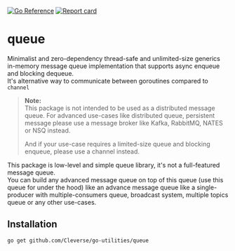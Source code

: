[![Go Reference](https://pkg.go.dev/badge/github.com/Cleverse/go-utilities/queue.svg)](https://pkg.go.dev/github.com/Cleverse/go-utilities/queue)
[![Report card](https://goreportcard.com/badge/github.com/Cleverse/go-utilities/queue)](https://goreportcard.com/report/github.com/Cleverse/go-utilities/queue)

# queue

Minimalist and zero-dependency thread-safe and unlimited-size generics in-memory message queue implementation
that supports async enqueue and blocking dequeue. \
It's alternative way to communicate between goroutines compared to `channel`

> **Note:** \
> This package is not intended to be used as a distributed message queue. For advanced use-cases like distributed queue, persistent message please use a message broker like Kafka, RabbitMQ, NATES or NSQ instead.
>
> And if your use-case requires a limited-size queue and blocking enqueue, please use a channel instead.

This package is low-level and simple queue library, it's not a full-featured message queue. \
You can build any advanced message queue on top of this queue (use this queue for under the hood)
like an advance message queue like a single-producer with multiple-consumers queue,
broadcast system, multiple topics queue or any other use-cases.

## Installation

```shell
go get github.com/Cleverse/go-utilities/queue
```

